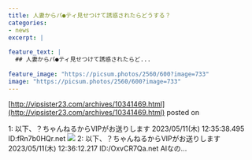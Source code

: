```yaml
---
title: 人妻からパ●ティ見せつけて誘惑されたらどうする？
categories:
- news
excerpt: |
  
feature_text: |
  ## 人妻からパ●ティ見せつけて誘惑されたらど...
  
feature_image: "https://picsum.photos/2560/600?image=733"
image: "https://picsum.photos/2560/600?image=733"
---
```


[http://vipsister23.com/archives/10341469.html](http://vipsister23.com/archives/10341469.html)
posted on 

<!--more-->

1: 以下、？ちゃんねるからVIPがお送りします 2023/05/11(木) 12:35:38.495 ID:fRn7b0HQr.net ![](https://livedoor.blogimg.jp/vipsister23/imgs/2/d/2d0231a9-s.jpg) 2: 以下、？ちゃんねるからVIPがお送りします 2023/05/11(木) 12:36:12.217 ID:/OxvCR7Qa.net AIなの...
